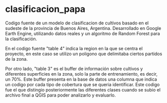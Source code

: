 # clasificacion_papa
Codigo fuente de un modelo de clasificacion de cultivos basado en el sudeste de la provincia de Buenos Aires, Argentina. Desarrollado en Google Earth Engine, utilizando datos reales y un algoritmo de Random Forest para la clasificación.

En el codigo fuente "table 4" indica la region en la que se centra el proyecto, en este caso se utilizo un poligono que delimitaba ciertos partidos de la zona.

Por otro lado, "table 3" es el buffer de información sobre cultivos y diferentes superficies en la zona, solo la parte de entrenamiento, es decir, un 70%.
Este buffer presenta en la base de datos una columna que indica un codigo por cada tipo de cobertura que se queria identificar.
Este codigo fue el que distingio posteriormente las diferentes clases cuando se subio el archivo final a QGIS para poder analizarlo y evaluarlo.
